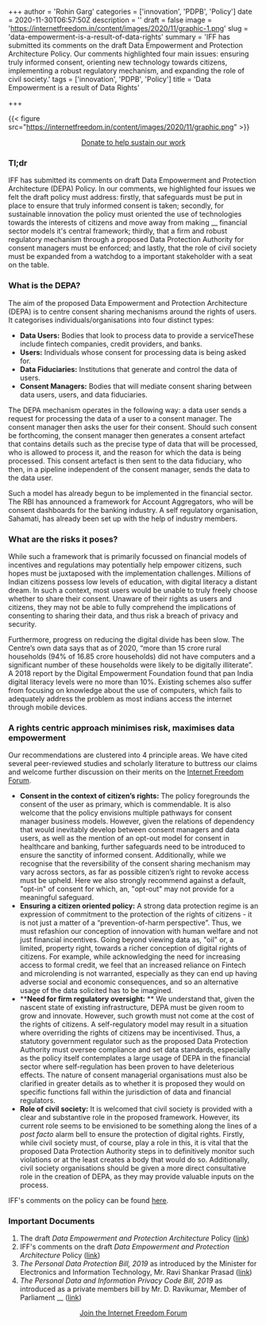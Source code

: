 +++
author = 'Rohin Garg'
categories = ['innovation', 'PDPB', 'Policy']
date = 2020-11-30T06:57:50Z
description = ''
draft = false
image = 'https://internetfreedom.in/content/images/2020/11/graphic-1.png'
slug = 'data-empowerment-is-a-result-of-data-rights'
summary = 'IFF has submitted its comments on the draft Data Empowerment and Protection Architecture Policy. Our comments highlighted four main issues: ensuring truly informed consent, orienting new technology towards citizens, implementing a robust regulatory mechanism, and expanding the role of civil society.'
tags = ['innovation', 'PDPB', 'Policy']
title = 'Data Empowerment is a result of Data Rights'

+++


{{< figure src="https://internetfreedom.in/content/images/2020/11/graphic.png" >}}

<div style="text-align:center;">
    <a href="https://internetfreedom.in/donate/" class="button">Donate to help sustain our work</a>
</div>

### Tl;dr

IFF has submitted its comments on draft Data Empowerment and Protection Architecture (DEPA) Policy. In our comments, we highlighted four issues we felt the draft policy must address: firstly, that safeguards must be put in place to ensure that truly informed consent is taken; secondly, for sustainable innovation the policy must oriented the use of technologies towards the interests of citizens and move away from making __ financial sector models it's central framework; thirdly, that a firm and robust regulatory mechanism through a proposed Data Protection Authority for consent managers must be enforced; and lastly, that the role of civil society must be expanded from a watchdog to a important stakeholder with a seat on the table.

### What is the DEPA?

The aim of the proposed Data Empowerment and Protection Architecture (DEPA) is to centre consent sharing mechanisms around the rights of users. It categorises individuals/organisations into four distinct types:

* **Data Users:** Bodies that look to process data to provide a serviceThese include fintech companies, credit providers, and banks.
* **Users:** Individuals whose consent for processing data is being asked for.
* **Data Fiduciaries:** Institutions that generate and control the data of users.
* **Consent Managers:** Bodies that will mediate consent sharing between data users, users, and data fiduciaries.

The DEPA mechanism operates in the following way: a data user sends a request for processing the data of a user to a consent manager. The consent manager then asks the user for their consent. Should such consent be forthcoming, the consent manager then generates a consent artefact that contains details such as the precise type of data that will be processed, who is allowed to process it, and the reason for which the data is being processed. This consent artefact is then sent to the data fiduciary, who then, in a pipeline independent of the consent manager, sends the data to the data user.

Such a model has already begun to be implemented in the financial sector. The RBI has announced a framework for Account Aggregators, who will be consent dashboards for the banking industry. A self regulatory organisation, Sahamati, has already been set up with the help of industry members.

### What are the risks it poses?

While such a framework that is primarily focussed on financial models of incentives and regulations may potentially help empower citizens, such hopes must be juxtaposed with the implementation challenges. Millions of Indian citizens possess low levels of education, with digital literacy a distant dream. In such a context, most users would be unable to truly freely choose whether to share their consent. Unaware of their rights as users and citizens, they may not be able to fully comprehend the implications of consenting to sharing their data, and thus risk a breach of privacy and security.

Furthermore, progress on reducing the digital divide has been slow. The Centre’s own data says that as of 2020, “more than 15 crore rural households (94% of 16.85 crore households) did not have computers and a significant number of these households were likely to be digitally illiterate”. A 2018 report by the Digital Empowerment Foundation found that pan India digital literacy levels were no more than 10%. Existing schemes also suffer from focusing on knowledge about the use of computers, which fails to adequately address the problem as most indians access the internet through mobile devices.

### A rights centric approach minimises risk, maximises data empowerment

Our recommendations are clustered into 4 principle areas. We have cited several peer-reviewed studies and scholarly literature to buttress our claims and welcome further discussion on their merits on the [Internet Freedom Forum](https://forum.internetfreedom.in/t/new-data-empowerment-policy-introduced-by-the-government-thoughts/1561).

* ****Consent in the context of citizen’s rights:**** The policy foregrounds the consent of the user as primary, which is commendable. It is also welcome that the policy envisions multiple pathways for consent manager business models. However, given the relations of dependency that would inevitably develop between consent managers and data users, as well as the mention of an opt-out model for consent in healthcare and banking, further safeguards need to be introduced to ensure the sanctity of informed consent. Additionally, while we recognise that the reversibility of the consent sharing mechanism may vary across sectors, as far as possible citizen’s right to revoke access must be upheld. Here we also strongly recommend against a default, "opt-in" of consent for which, an, "opt-out" may not provide for a meaningful safeguard.
* **Ensuring a citizen oriented policy:** A strong data protection regime is an expression of commitment to the protection of the rights of citizens -  it is not just a matter of a “prevention-of-harm perspective”. Thus, we must refashion our conception of innovation with human welfare and not just financial incentives. Going beyond viewing data as, "oil" or, a limited, property right, towards a richer conception of digital rights of citizens. For example, while acknowledging the need for increasing access to formal credit, we feel that an increased reliance on Fintech and microlending is not warranted, especially as they can end up having adverse social and economic consequences, and so an alternative usage of the data solicited has to be imagined.
* ****Need for firm regulatory oversight:**  ** We understand that, given the nascent state of existing infrastructure, DEPA must be given room to grow and innovate. However, such growth must not come at the cost of the rights of citizens. A self-regulatory model may result in a situation where overriding the rights of citizens may be incentivised. Thus, a statutory government regulator such as the proposed Data Protection Authority must oversee compliance and set data standards, especially as the policy itself contemplates a large usage of DEPA in the financial sector where self-regulation has been proven to have deleterious effects. The nature of consent managerial organisations must also be clarified in greater details as to whether it is proposed they would on specific functions fall within the jurisdiction of data and financial regulators.
* ****Role of civil society:**** It is welcomed that civil society is provided with a clear and substantive role in the proposed framework. However, its current role seems to be envisioned to be something along the lines of a _post facto_ alarm bell to ensure the protection of digital rights. Firstly, while civil society must, of course, play a role in this, it is vital that the proposed Data Protection Authority steps in to definitively monitor such violations or at the least creates a body that would do so. Additionally, civil society organisations should be given a more direct consultative role in the creation of DEPA, as they may provide  valuable inputs on the process.

IFF's comments on the policy can be found [here](https://drive.google.com/file/d/1zfiasy99G38OI-baMcAQ4AqEUlnAx-kh/view?usp=sharing).

### Important Documents

1. The draft _Data Empowerment and Protection Architecture_ Policy ([link](https://niti.gov.in/sites/default/files/2020-09/DEPA-Book_0.pdf))
2. IFF's comments on the draft _Data Empowerment and Protection Architecture_ Policy ([link](https://drive.google.com/file/d/1zfiasy99G38OI-baMcAQ4AqEUlnAx-kh/view?usp=sharing))
3. _The Personal Data Protection Bill, 2019_ as introduced by the Minister for Electronics and Information Technology, Mr. Ravi Shankar Prasad ([link](https://www.prsindia.org/sites/default/files/bill_files/Personal%20Data%20Protection%20Bill%2C%202019.pdf))
4. _The_  _Personal Data and Information Privacy Code Bill, 2019_ as introduced as a private members bill by Mr. D. Ravikumar, Member of Parliament __ ([link](https://drive.google.com/file/d/1DReq96e-FLsSoKUvK94_-VCtu2Y1PE97/view))

<div style="text-align:center;">
    <a href="https://forum.internetfreedom.in/" class="button">Join the Internet Freedom Forum</a>
</div>


